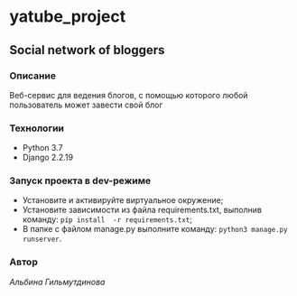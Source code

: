 # yatube_project
## Social network of bloggers

### Описание
Веб-сервис для ведения блогов, с помощью которого любой пользователь может завести свой блог

### Технологии

- Python 3.7
- Django 2.2.19

### Запуск проекта в dev-режиме

- Установите и активируйте виртуальное окружение;
- Установите зависимости из файла requirements.txt, выполнив команду:
```pip install  -r requirements.txt```;
- В папке с файлом manage.py выполните команду:
```python3 manage.py runserver```.

### Автор
*Альбина Гильмутдинова*


